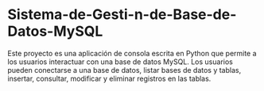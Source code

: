 # Sistema-de-Gesti-n-de-Base-de-Datos-MySQL
Este proyecto es una aplicación de consola escrita en Python que permite a los usuarios interactuar con una base de datos MySQL. Los usuarios pueden conectarse a una base de datos, listar bases de datos y tablas, insertar, consultar, modificar y eliminar registros en las tablas.
